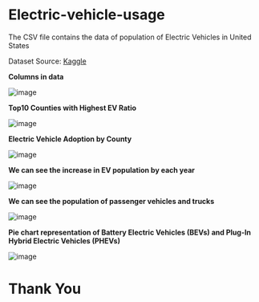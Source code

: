 # Electric-vehicle-usage

The CSV file contains the data of population of Electric Vehicles in United States

Dataset Source: [Kaggle](https://www.kaggle.com/datasets/sahirmaharajj/electric-vehicle-population-size-2024/data)

**Columns in data**

![image](https://github.com/mesuryareddy/Electric-vehicle-usage/assets/91362540/5bf6d8ff-9c4e-4df4-9482-d44d8c76ab3f)


**Top10 Counties with Highest EV Ratio** 

![image](https://github.com/mesuryareddy/Electric-vehicle-usage/assets/91362540/69ec167e-1efc-4ca4-a543-c2299d0f3422)


**Electric Vehicle Adoption by County**

![image](https://github.com/mesuryareddy/Electric-vehicle-usage/assets/91362540/f6094077-508d-424c-8af1-bda8372e55b5)


**We can see the increase in EV population by each year**

![image](https://github.com/mesuryareddy/Electric-vehicle-usage/assets/91362540/cec5de74-830f-4eac-8ad2-e54cdfc5d1fe)


**We can see the population of passenger vehicles and trucks**

![image](https://github.com/mesuryareddy/Electric-vehicle-usage/assets/91362540/c5b1a8f5-aa52-4919-8205-f9b1e4ec7cab)

**Pie chart representation of Battery Electric Vehicles (BEVs) and Plug-In Hybrid Electric Vehicles (PHEVs)**

![image](https://github.com/mesuryareddy/Electric-vehicle-usage/assets/91362540/668aff55-dbce-47ef-8361-78f6caf9f615)



# Thank You
